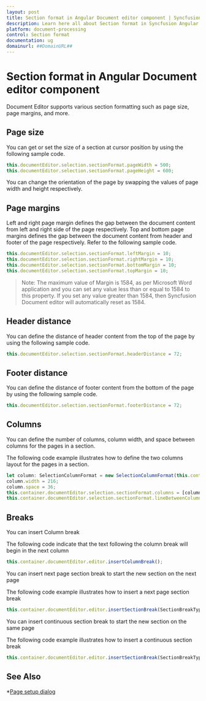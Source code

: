 ```yaml
---
layout: post
title: Section format in Angular Document editor component | Syncfusion
description: Learn here all about Section format in Syncfusion Angular Document editor component of Syncfusion Essential JS 2 and more.
platform: document-processing
control: Section format 
documentation: ug
domainurl: ##DomainURL##
---
```


# Section format in Angular Document editor component

Document Editor supports various section formatting such as page size, page margins, and more.

## Page size

You can get or set the size of a section at cursor position by using the following sample code.

```typescript
this.documentEditor.selection.sectionFormat.pageWidth = 500;
this.documentEditor.selection.sectionFormat.pageHeight = 600;
```

You can change the orientation of the page by swapping the values of page width and height respectively.

## Page margins

Left and right page margin defines the gap between the document content from left and right side of the page respectively. Top and bottom page margins defines the gap between the document content from header and footer of the page respectively.
Refer to the following sample code.

```typescript
this.documentEditor.selection.sectionFormat.leftMargin = 10;
this.documentEditor.selection.sectionFormat.rightMargin = 10;
this.documentEditor.selection.sectionFormat.bottomMargin = 10;
this.documentEditor.selection.sectionFormat.topMargin = 10;
```

>Note: The maximum value of Margin is 1584, as per Microsoft Word application and you can set any value less than or equal to 1584 to this property. If you set any value greater than 1584, then Syncfusion Document editor will automatically reset as 1584.

## Header distance

You can define the distance of header content from the top of the page by using the following sample code.

```typescript
this.documentEditor.selection.sectionFormat.headerDistance = 72;
```

## Footer distance

You can define the distance of footer content from the bottom of the page by using the following sample code.

```typescript
this.documentEditor.selection.sectionFormat.footerDistance = 72;
```

## Columns

You can define the number of columns, column width, and space between columns for the pages in a section.

The following code example illustrates how to define the two columns layout for the pages in a section.

```typescript
let column: SelectionColumnFormat = new SelectionColumnFormat(this.container.documentEditor.selection);
column.width = 216;
column.space = 36;
this.container.documentEditor.selection.sectionFormat.columns = [column, column];
this.container.documentEditor.selection.sectionFormat.lineBetweenColumns = true;
```

## Breaks

You can insert Column break

The following code indicate that the text following the column break will begin in the next column

```typescript
this.container.documentEditor.editor.insertColumnBreak();
```

You can insert next page section break to start the new section on the next page

The following code example illustrates how to insert a next page section break

```typescript
this.container.documentEditor.editor.insertSectionBreak(SectionBreakType.NewPage);
```

You can insert continuous section break to start the new section on the same page

The following code example illustrates how to insert a continuous section break

```typescript
this.container.documentEditor.editor.insertSectionBreak(SectionBreakType.Continuous);
```

## See Also

*[Page setup dialog](./dialog#page-setup-dialog)
